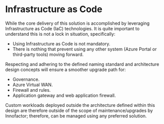# Infrastructure as Code

While the core delivery of this solution is accomplished by leveraging Infrastructure as Code (IaC) technologies. It is quite important to understand this is not a lock in situation, specifically:

* Using Infrastructure as Code is not mandatory.
* There is nothing that prevent using any other system (Azure Portal or third-party tools) moving forward.

Respecting and adhering to the defined naming standard and architecture design concepts will ensure a smoother upgrade path for:

* Governance.
* Azure Virtual WAN.
* Firewall and rules.
* Application gateway and web application firewall.

Custom workloads deployed outside the architecture defined within this design are therefore outside of the scope of maintenance/upgrades by Innofactor; therefore, can be managed using any preferred solution.
